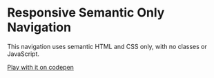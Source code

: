 # Responsive Semantic Only Navigation
This navigation uses semantic HTML and CSS only, with no classes or JavaScript.

[Play with it on codepen](https://codepen.io/10o0/pen/XJWOYEJ)
